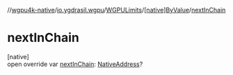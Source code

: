 //[wgpu4k-native](../../../../index.md)/[io.ygdrasil.wgpu](../../index.md)/[WGPULimits](../index.md)/[[native]ByValue](index.md)/[nextInChain](next-in-chain.md)

# nextInChain

[native]\
open override var [nextInChain](next-in-chain.md): [NativeAddress](../../../ffi/-native-address/index.md)?